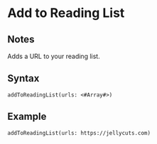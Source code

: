 # Add to Reading List

## Notes
Adds a URL to your reading list.

## Syntax

```
addToReadingList(urls: <#Array#>)
```

## Example
```
addToReadingList(urls: https://jellycuts.com)
```